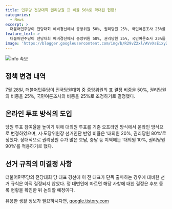 ```yaml
---
title: 민주당 전당대회 권리당원 표 비율 56%로 확대된 현황!
categories:
  - News
excerpt: >
  더불어민주당이 전당대회 예비경선에서 중앙위원 50%, 권리당원 25%, 국민여론조사 25%를 적용하기로 했다. 이재명 전 대표가 단독 출마할 경우 선거 규칙은 추후 결정할 예정이며, 전당대회는 8월 18일에 개표될 예정이다. 대의원 투표는 온라인으로 변경되고, 시⸱도당위원장 선거인단 반영 비율은 대의원 20%, 권리당원 80%로 결정되었다. 단독 입후보에 대한 선거 규칙은 아직 결정되지 않았다.
feature_text: >
  더불어민주당이 전당대회 예비경선에서 중앙위원 50%, 권리당원 25%, 국민여론조사 25%를 적용하기로 했다. 이재명 전 대표가 단독 출마할 경우 선거 규칙은 추후 결정할 예정이며, 전당대회는 8월 18일에 개표될 예정이다. 대의원 투표는 온라인으로 변경되고, 시⸱도당위원장 선거인단 반영 비율은 대의원 20%, 권리당원 80%로 결정되었다. 단독 입후보에 대한 선거 규칙은 아직 결정되지 않았다.
image: 'https://blogger.googleusercontent.com/img/b/R29vZ2xl/AVvXsEixyZcFfHzMRdzZMjFBmAUKJYCLCGyLL1o632UiGVXcaFdKo_bkvkuCioo0uUKlGfBVcT3P84aROyZIXSBEx3Aw5nCQ3pTgDom1WDC4m8eifvWiAmWEEVb4x6G_l8C0QH225ldMjyaFvpxGEBGNO37VmDTDMHGhJPq73UglMfDca1-0aw/s1600/blogspot.png'
---
```


<p><img src="https://blogger.googleusercontent.com/img/b/R29vZ2xl/AVvXsEixyZcFfHzMRdzZMjFBmAUKJYCLCGyLL1o632UiGVXcaFdKo_bkvkuCioo0uUKlGfBVcT3P84aROyZIXSBEx3Aw5nCQ3pTgDom1WDC4m8eifvWiAmWEEVb4x6G_l8C0QH225ldMjyaFvpxGEBGNO37VmDTDMHGhJPq73UglMfDca1-0aw/s1600/blogspot.png" alt="info 속보" /></p>

<h2 data-ke-size="size26">정책 변경 내역</h2>

<p data-ke-size="size16">7월 28일, 더불어민주당이 전국당원대회 중 중앙위원의 표 결정 비중을 50%, 권리당원의 비중을 25%, 국민여론조사의 비중을 25%로 조정하기로 결정했다.</p>

<h2 data-ke-size="size26">온라인 투표 방식의 도입</h2>

<p data-ke-size="size16">당원 투표 참여율을 높이기 위해 대의원 투표를 기존 오프라인 방식에서 온라인 방식으로 변경하였으며, 시·도당위원장 선거인단 반영 비율은 ‘대의원 20%, 권리당원 80%’로 정했다. 상대적으로 권리당원 수가 많은 호남, 충남 등 지역에는 ‘대의원 10%, 권리당원 90%’를 적용하기로 했다.</p>

<h2 data-ke-size="size26">선거 규칙의 미결정 사항</h2>

<p data-ke-size="size16">더불어민주당의 전당대회 당 대표 경선에 이 전 대표가 단독 출마하는 경우에 대비한 선거 규칙은 아직 결정되지 않았다. 정 대변인에 따르면 해당 사항에 대한 결정은 후보 등록 현황을 확인한 뒤 논의할 예정이다.</p>
유용한 생활 정보가 필요하시다면, <a href="https://qoogle.tistory.com" rel="dofollow">qoogle.tistory.com</a>


